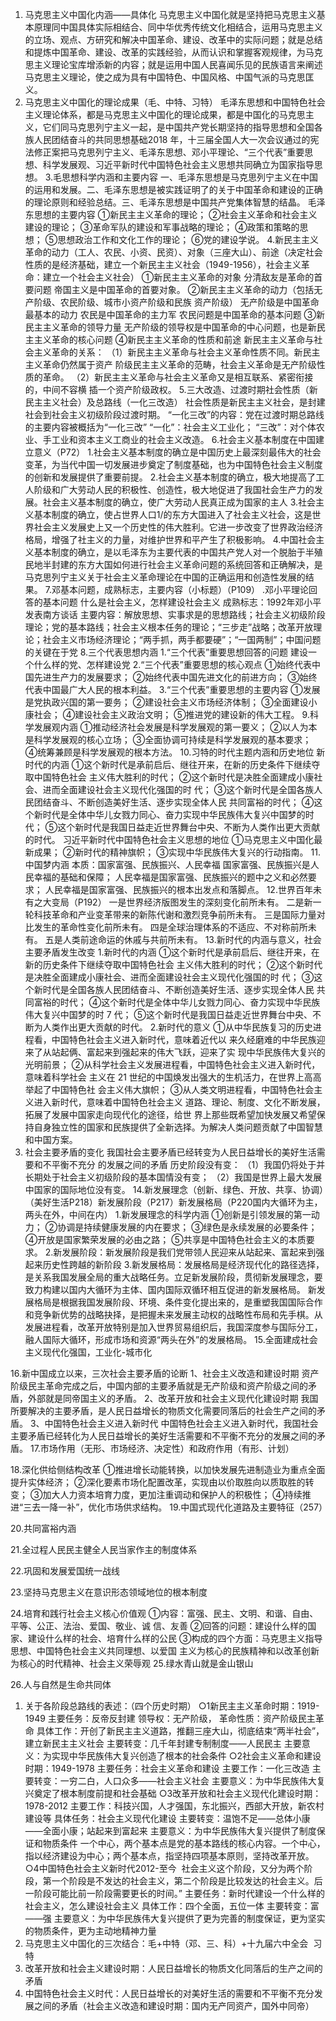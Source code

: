 
1. 马克思主义中国化内涵——具体化
马克思主义中国化就是坚持把马克思主义基本原理同中国具体实际相结合、同中华优秀传统文化相结合，运用马克思主义的立场、观点、方研究和解决中国革命、建设、改革中的实际问题；就是总结和提炼中国革命、建设、改革的实践经验，从而认识和掌握客观规律，为马克思主义理论宝库增添新的内容；就是运用中国人民喜闻乐见的民族语言来阐述马克思主义理论，使之成为具有中国特色、中国风格、中国气派的马克思匡义。
2. 马克思主义中国化的理论成果（毛、中特、习特）
毛泽东思想和中国特色社会主义理论体系，都是马克思主义中国化的理论成果，都是中国化的马克思主义，它们同马克思列宁主义一起，是中国共产党长期坚持的指导思想和全国各族人民团结奋斗的共同思想基础2018 年，十三届全国人大一次会议通过的宪法修正案把马克思列宁主义、毛泽东思想、邓小平理论、“三个代表”重要思想、科学发展观、习近平新时代中国特色社会主义思想共同确立为国家指导思想。
3.毛思想科学内涵和主要内容
一、毛泽东思想是马克思列宁主义在中国的运用和发展。二、毛泽东思想是被实践证明了的关于中国革命和建设的正确的理论原则和经验总结。三、毛泽东思想是中国共产党集体智慧的结晶。
毛泽东思想的主要内容 ①新民主主义革命的理论； ②社会主义革命和社会主义建设的理论； ③革命军队的建设和军事战略的理论； ④政策和策略的思想； ⑤思想政治工作和文化工作的理论； ⑥党的建设学说。 
4.新民主主义革命的动力（工人、农民、小资、民资）、对象（三座大山）、前途（决定社会性质的是经济基础，建立一个新民主主义社会（1949-1956），社会主义革命：建立一个社会主义社会）
①新民主主义革命的对象 分清敌友是革命的首要问题 帝国主义是中国革命的首要对象。
②新民主主义革命的动力（包括无产阶级、农民阶级、城市小资产阶级和民族 资产阶级） 无产阶级是中国革命最基本的动力 农民是中国革命的主力军 农民问题是中国革命的基本问题
③新民主主义革命的领导力量 无产阶级的领导权是中国革命的中心问题，也是新民主主义革命的核心问题
④新民主主义革命的性质和前途 新民主主义革命与社会主义革命的关系： （1）新民主主义革命与社会主义革命性质不同。新民主主义革命仍然属于资产 阶级民主主义革命的范畴，社会主义革命是无产阶级性质的革命。 （2）新民主主义革命与社会主义革命又是相互联系、紧密衔接的，中间不容横 插一个资产阶级政权。
5.三大改造、过渡时期社会性质（新民主主义社会）及总路线（一化三改造）
社会性质是新民主主义社会，是封建社会到社会主义初级阶段过渡时期。
“一化三改”的内容：党在过渡时期总路线的主要内容被概括为“一化三改” “一化”：社会主义工业化； “三改”：对个体农业、手工业和资本主义工商业的社会主义改造。
6.社会主义基本制度在中国建立意义（P72）
1.社会主义基本制度的确立是中国历史上最深刻最伟大的社会变革，为当代中国一切发展进步奠定了制度基础，也为中国特色社会主义制度的创新和发展提供了重要前提。
2.社会主义基本制度的确立，极大地提高了工人阶级和广大劳动人民的积极性、创造性，极大地促进了我国社会生产力的发展。社会主义基本制度的确立，使广大劳动人民真正成为国家的主人
3.社会主义基本制度的确立，使占世界人口1/的东方大国进入了社会主义社会，这是世界社会主义发展史上又一个历史性的伟大胜利。它进一步改变了世界政治经济格局，增强了社主义的力量，对维护世界和平产生了积极影响。
4.中国社会主义基本制度的确立，是以毛泽东为主要代表的中国共产党人对一个脱胎于半殖民地半封建的东方大国如何进行社会主义革命问题的系统回答和正确解决，是马克思列宁主义关于社会主义革命理论在中国的正确运用和创造性发展的结果。
7.邓基本问题，成熟标志，主要内容（小标题）（P109）
.邓小平理论回答的基本问题 什么是社会主义，怎样建设社会主义
成熟标志：1992年邓小平发表南方谈话
主要内容：解放思想、实事求是的思想路线；社会主义初级阶段理论；党的基本路线；社会主义根本任务的理论；“三步走”战略；改革开放理论；社会主义市场经济理论；“两手抓，两手都要硬”；“一国两制”；中国问题的关键在于党
8.三个代表思想内涵
1.“三个代表”重要思想回答的问题 建设一个什么样的党、怎样建设党 2.“三个代表”重要思想的核心观点 ①始终代表中国先进生产力的发展要求； ②始终代表中国先进文化的前进方向； ③始终代表中国最广大人民的根本利益。 3.“三个代表”重要思想的主要内容 ①发展是党执政兴国的第一要务； ②建设社会主义市场经济体制； ③全面建设小康社会； ④建设社会主义政治文明； ⑤推进党的建设新的伟大工程。
9.科学发展观内涵
①推动经济社会发展是科学发展观的第一要义； ②以人为本是科学发展观的核心立场； ③全面协调可持续是科学发展观的基本要求； ④统筹兼顾是科学发展观的根本方法。
10.习特的时代主题内涵和历史地位
新时代的内涵 ①这个新时代是承前启后、继往开来，在新的历史条件下继续夺取中国特色社会 主义伟大胜利的时代； ②这个新时代是决胜全面建成小康社会、进而全面建设社会主义现代化强国的时 代； ③这个新时代是全国各族人民团结奋斗、不断创造美好生活、逐步实现全体人民 共同富裕的时代； ④这个新时代是全体中华儿女戮力同心、奋力实现中华民族伟大复兴中国梦的时代； ⑤这个新时代是我国日益走近世界舞台中央、不断为人类作出更大贡献的时代。
习近平新时代中国特色社会主义思想的地位 ①马克思主义中国化最新成果； ②新时代的精神旗帜； ③实现中华民族伟大复兴的行动指南。
11.中国梦内涵
本质：国家富强、民族振兴、人民幸福 国家富强、民族振兴是人民幸福的基础和保障； 人民幸福是国家富强、民族振兴的题中之义和必然要求； 人民幸福是国家富强、民族振兴的根本出发点和落脚点。
12.世界百年未有之大变局（P192）
一是世界经济版图发生的深刻变化前所未有。
二是新一轮科技革命和产业变革带来的新陈代谢和激烈竞争前所未有。
三是国际力量对比发生的革命性变化前所未有。
四是全球治理体系的不适应、不对称前所未有。
五是人类前途命运的休戚与共前所未有。
13.新时代的内涵与意义，社会主要矛盾发生改变
1.新时代的内涵 ①这个新时代是承前启后、继往开来，在新的历史条件下继续夺取中国特色社会 主义伟大胜利的时代； ②这个新时代是决胜全面建成小康社会、进而全面建设社会主义现代化强国的时 代； ③这个新时代是全国各族人民团结奋斗、不断创造美好生活、逐步实现全体人民 共同富裕的时代； ④这个新时代是全体中华儿女戮力同心、奋力实现中华民族伟大复兴中国梦的时 7 代； ⑤这个新时代是我国日益走近世界舞台中央、不断为人类作出更大贡献的时代。
2.新时代的意义 ①从中华民族复习的历史进程看，中国特色社会主义进入新时代，意味着近代以 来久经磨难的中华民族迎来了从站起俩、富起来到强起来的伟大飞跃，迎来了实 现中华民族伟大复兴的光明前景； ②从科学社会主义发展进程看，中国特色社会主义进入新时代，意味着科学社会 主义在 21 世纪的中国焕发出强大的生机活力，在世界上高高举起了中国特色社 会主义伟大旗帜； ③从人类文明进程看，中国特色社会主义进入新时代，意味着中国特色社会主义 道路、理论、制度、文化不断发展，拓展了发展中国家走向现代化的途径，给世 界上那些既希望加快发展又希望保持自身独立性的国家和民族提供了全新选择。为解决人类问题贡献了中国智慧和中国方案。
3. 社会主要矛盾的变化 我国社会主要矛盾已经转变为人民日益增长的美好生活需要和不平衡不充分 的发展之间的矛盾 历史阶段没有变： （1）我国仍将处于并长期处于社会主义初级阶段的基本国情没有变； （2）我国是世界上最大发展中国家的国际地位没有变。
14.新发展理念（创新、绿色、开放、共享、协调）（美好生活P218）新发展阶段（P217）新发展格局（P220国内大循环为主，两头在外，中间在内）
1.新发展理念的科学内涵 ①创新是引领发展的第一动力； ②协调是持续健康发展的内在要求； ③绿色是永续发展的必要条件； ④开放是国家繁荣发展的必由之路； ⑤共享是中国特色社会主义的本质要求。
2.新发展阶段：新发展阶段是我们党带领人民迎来从站起来、富起来到强起来历史性跨越的新阶段
3.新发展格局：发展格局是经济现代化的路径选择，是关系我国发展全局的重大战略任务。立足新发展阶段，贯彻新发展理念，要致力构建以国内大循环为主体、国内国际双循环相互促进的新发展格局。
新发展格局是根据我国发展阶段、环境、条件变化提出来的，是重塑我国国际合作和竞争新优势的战略抉择，是把握未来发展主动权的战略性布局和先手棋。从发展进程看，改革开放特别是加入世界贸易组织后，我国深度参与国际分工，融人国际大循环，形成市场和资源“两头在外”的发展格局。
15.全面建成社会主义现代化强国，工业化-城市化

16.新中国成立以来，三次社会主要矛盾的论断
1、社会主义改造和建设时期
资产阶级民主革命完成之后，中国内部的主要矛盾就是无产阶级和资产阶级之间的矛盾，外部就是同帝国主义的矛盾。
2、改革开放和社会主义现代化建设时期
我国所要解决的主要矛盾，是人民日益增长的物质文化需要同落后的社会生产之间的矛盾。
3、中国特色社会主义进入新时代
中国特色社会主义进入新时代，我国社会主要矛盾已经转化为人民日益增长的美好生活需要和不平衡不充分的发展之间的矛盾。
17.市场作用（无形、市场经济、决定性）和政府作用（有形、计划）

18.深化供给侧结构改革
①推进增长动能转换，以加快发展先进制造业为重点全面提升实体经济； ②深化要素市场化配置改革，实现由以价取胜向以质取胜的转变； ③加大人力资本培育力度，更加注重调动和保护人的积极性； ④持续推进“三去一降一补”，优化市场供求结构。
19.中国式现代化道路及主要特征（257）

20.共同富裕内涵

21.全过程人民民主健全人民当家作主的制度体系

22.巩固和发展爱国统一战线

23.坚持马克思主义在意识形态领域地位的根本制度

24.培育和践行社会主义核心价值观
①内容：富强、民主、文明、和谐、自由、平等、公正、法治、爱国、敬业、诚 信、友善 ②回答的问题：建设什么样的国家、建设什么样的社会、培育什么样的公民 ③构成的四个方面：马克思主义指导思想、中国特色社会主义共同理想、以爱国 主义为核心的民族精神和以改革创新为核心的时代精神、社会主义荣辱观
25.绿水青山就是金山银山

26.人与自然是生命共同体

1. 关于各阶段总路线的表述：（四个历史时期）
○1新民主主义革命时期：1919-1949
主要任务：反帝反封建
领导权：无产阶级，
革命性质：资产阶级民主革命
具体工作：开创了新民主主义道路，推翻三座大山，彻底结束“两半社会”，建立新民主主义社会
主要转变：几千年封建专制制度——人民民主
主要意义：为实现中华民族伟大复兴创造了根本的社会条件
○2社会主义革命和建设时期：1949-1978
主要任务：社会主义革命和建设
主要工作：一化三改造
主要转变：一穷二白，人口众多——社会主义社会
主要意义：为中华民族伟大复兴奠定了根本制度前提和社会基础
○3改革开放和社会主义现代化建设时期：1978-2012
主要工作：科技兴国，人才强国，东北振兴，西部大开放，新农村建设等
具体任务：社会主义现代化建设
主要转变：温饱不足——总体小康——全面小康；站起来到富起来
主要意义：为中华民族伟大复兴提供了制度保证和物质条件
一个中心，两个基本点是党的基本路线的核心内容。一个中心，指以经济建设为中心；两个基本点，指坚持四项基本原则，坚持改革开放。
○4中国特色社会主义新时代2012-至今  社会主义这个阶段，又分为两个阶段，第一个阶段是不发达的社会主义，第二个阶段是比较发达的社会主义。后一阶段可能比前一阶段需要更长的时间。”
主要任务：新时代建设一个什么样的社会主义，怎么建设社会主义
具体工作：四个全面，五位一体
主要转变：富——强
主要意义：为中华民族伟大复兴提供了更为完善的制度保证，更为坚实的物质条件，更为主动地精神力量
2. 马克思主义中国化的三次结合：毛+中特（邓、三、科）+十九届六中全会  习特
3. 改革开放和社会主义建设时期：人民日益增长的物质文化同落后的生产之间的矛盾
4. 中国特色社会主义时代：人民日益增长的对美好生活的需要和不平衡不充分发展之间的矛盾（社会主义改造和建设时期：国内无产同资产，国外中同帝）
